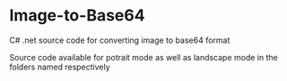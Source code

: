 # Image-to-Base64
C# .net source code for converting image to base64 format

Source code available for potrait mode as well as landscape mode in the folders named respectively
